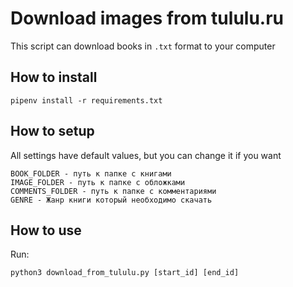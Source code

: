 # Download images from tululu.ru
This script can download books in `.txt` format to your computer

## How to install

````
pipenv install -r requirements.txt
````
## How to setup

All settings have default values, but you can change it if you want
````
BOOK_FOLDER - путь к папке с книгами
IMAGE_FOLDER - путь к папке с обложками
COMMENTS_FOLDER - путь к папке с комментариями
GENRE - Жанр книги который необходимо скачать
````

## How to use

Run:
````
python3 download_from_tululu.py [start_id] [end_id]
````

